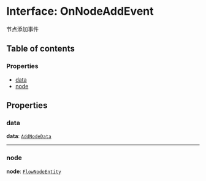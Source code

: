 # Interface: OnNodeAddEvent

节点添加事件

## Table of contents

### Properties

* [data](/auto-docs/document/interfaces/OnNodeAddEvent.md#data)
* [node](/auto-docs/document/interfaces/OnNodeAddEvent.md#node)

## Properties

### data

**data**: [`AddNodeData`](/auto-docs/document/types/AddNodeData.md)

***

### node

**node**: [`FlowNodeEntity`](/auto-docs/document/classes/FlowNodeEntity-1.md)

